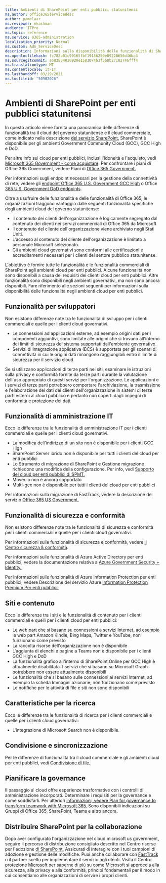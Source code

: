 ```yaml
---
title: Ambienti di SharePoint per enti pubblici statunitensi
ms.author: office365servicedesc
author: pamelaar
ms.reviewer: mkashman
audience: ITPro
ms.topic: reference
ms.service: o365-administration
localization_priority: Normal
ms.custom: Adm_ServiceDesc
description: Informazioni sulla disponibilità delle funzionalità di SharePoint per i clienti del cloud per enti pubblici statunitensi.
ms.openlocfilehash: fc782a01c99165fbf19156250e09220656d46ba3
ms.sourcegitcommit: ab82834030929e1583074b3f5b0b27182746fff4
ms.translationtype: MT
ms.contentlocale: it-IT
ms.lasthandoff: 03/19/2021
ms.locfileid: "50902026"
---
```

# <a name="sharepoint-for-us-government-environments"></a>Ambienti di SharePoint per enti pubblici statunitensi

In questo articolo viene fornita una panoramica delle differenze di funzionalità tra il cloud del governo statunitense e il cloud commerciale, come indicato nella descrizione [del servizio SharePoint.](/office365/servicedescriptions/sharepoint-online-service-description/sharepoint-online-service-description) SharePoint è disponibile per gli ambienti Government Community Cloud (GCC), GCC High e DoD. 

Per altre info sul cloud per enti pubblici, inclusi l'idoneità e l'acquisto, vedi [Microsoft 365 Government - come acquistare](/office365/servicedescriptions/office-365-platform-service-description/office-365-us-government/microsoft-365-government-how-to-buy). Per confrontare i piani di Office 365 Government, vedere Piani di [Office 365 Government.](https://www.microsoft.com/microsoft-365/government/compare-office-365-government-plans?rtc=1#EligibilityRequirements)

Per informazioni sugli endpoint necessari per la gestione della connettività di rete, vedere gli [endpoint Office 365 U.S. Government GCC High](/office365/enterprise/office-365-u-s-government-gcc-high-endpoints#sharepoint-online-and-onedrive-for-business) o Office [365 U.S. Government DoD endpoints](/office365/enterprise/office-365-u-s-government-dod-endpoints#sharepoint-online-and-onedrive-for-business).

Oltre a usufruire delle funzionalità e delle funzionalità di Office 365, le organizzazioni traggono vantaggio dalle seguenti funzionalità specifiche degli ambienti cloud del governo statunitense:

-   Il contenuto dei clienti dell'organizzazione è logicamente segregato dal contenuto dei clienti nei servizi commerciali di Office 365 da Microsoft.
-   Il contenuto del cliente dell'organizzazione viene archiviato negli Stati Uniti.
-   L'accesso al contenuto del cliente dell'organizzazione è limitato a personale Microsoft selezionato.
-   Gli ambienti cloud governativi sono conformi alle certificazioni e accreditamenti necessari per i clienti del settore pubblico statunitense.

L'obiettivo è fornire tutte le funzionalità e le funzionalità commerciali di SharePoint agli ambienti cloud per enti pubblici. Alcune funzionalità non sono disponibili a causa dei requisiti dei clienti cloud per enti pubblici. Altre funzionalità sono disponibili negli ambienti governativi, ma non sono ancora disponibili. Fare riferimento alle sezioni seguenti per informazioni sulla disponibilità delle funzionalità negli ambienti cloud per enti pubblici.

## <a name="developer-features"></a>Funzionalità per sviluppatori

Non esistono differenze note tra le funzionalità di sviluppo per i clienti commerciali e quelle per i clienti cloud governativi.

- Le connessioni ad applicazioni esterne, ad esempio origini dati per i componenti aggiuntivi, sono limitate alle origini che si trovano all'interno dei limiti di sicurezza del sistema supportati dall'ambiente governativo.
- Servizi di integrazione applicativa (BCS) è supportata per gli scenari di connettività in cui le origini dati rimangono raggiungibili entro il limite di sicurezza per il servizio cloud.

Se si utilizzano applicazioni di terze parti nei siti, esaminare le istruzioni sulla privacy e conformità fornite da terze parti durante la valutazione dell'uso appropriato di questi servizi per l'organizzazione. Le applicazioni e i servizi di terze parti potrebbero comportare l'archiviazione, la trasmissione e l'elaborazione dei dati dei clienti dell'organizzazione in sistemi di terze parti esterni al cloud pubblico e pertanto non coperti dagli impegni di conformità e protezione dei dati. 

## <a name="it-admin-features"></a>Funzionalità di amministrazione IT

Ecco le differenze tra le funzionalità di amministrazione IT per i clienti commerciali e quelle per i clienti cloud governativi.

- La modifica dell'indirizzo di un sito non è disponibile per i clienti GCC High
- SharePoint Server ibrido non è disponibile per tutti i clienti del cloud per enti pubblici
- Lo Strumento di migrazione di SharePoint e Gestione migrazione richiedono una modifica della configurazione. Per info, vedi [Supporto del cloud per enti pubblici di SPMT.](/sharepointmigration/spmt-install-issues#government-cloud-support)
- Mover.io non è ancora supportato
- Multi-geo non è disponibile per tutti i clienti del cloud per enti pubblici

Per informazioni sulla migrazione di FastTrack, vedere la descrizione del servizio [Office 365 US Government.](/office365/servicedescriptions/office-365-platform-service-description/office-365-us-government/office-365-us-government#data-migrations-performed-by-fasttrack)

## <a name="security-and-compliance-features"></a>Funzionalità di sicurezza e conformità

Non esistono differenze note tra le funzionalità di sicurezza e conformità per i clienti commerciali e quelle per i clienti cloud governativi.

Per informazioni sulle funzionalità di sicurezza e conformità, vedere [il Centro sicurezza & conformità](https://docs.microsoft.com/office365/servicedescriptions/office-365-platform-service-description/office-365-securitycompliance-center).

Per informazioni sulle funzionalità di Azure Active Directory per enti pubblici, vedere la documentazione relativa a [Azure Government Security + Identity.](/azure/azure-government/documentation-government-services-securityandidentity#azure-active-directory) 

Per informazioni sulle funzionalità di Azure Information Protection per enti pubblici, vedere Descrizione del servizio Azure [Information Protection Premium Per enti pubblici.](/enterprise-mobility-security/solutions/ems-aip-premium-govt-service-description) 

## <a name="sites-and-content"></a>Siti e contenuto

Ecco le differenze tra i siti e le funzionalità di contenuto per i clienti commerciali e quelli per i clienti cloud per enti pubblici:

- Le web part che si basano su connessioni a servizi Internet, ad esempio le web part Amazon Kindle, Bing Maps, Twitter e YouTube, non funzionano come previsto
- La raccolta risorse dell'organizzazione non è disponibile
- L'aggiunta di elenchi e pagine a Teams non è disponibile per i clienti GCC High e DoD
- La funzionalità grafico all'interno di SharePoint Online per GCC High è attualmente disabilitata. I servizi che si basano su Microsoft Graph potrebbero non essere attualmente disponibili
- Le funzionalità che si basano sulle connessioni ai servizi Internet, ad esempio la scheda Immagini azionarie, non funzionano come previsto
- Le notifiche per le attività di file e siti non sono disponibili

## <a name="search-features"></a>Caratteristiche per la ricerca

Ecco le differenze tra le funzionalità di ricerca per i clienti commerciali e quelle per i clienti cloud governativi:

- L'integrazione di Microsoft Search non è disponibile.

## <a name="sharing-and-sync"></a>Condivisione e sincronizzazione

Per le differenze di funzionalità tra il cloud commerciale e gli ambienti cloud per enti pubblici, vedi [Condivisione di file.](/office365/servicedescriptions/office-365-platform-service-description/office-365-us-government/gcc-high-and-dod#file-sharing)

## <a name="plan-for-governance"></a>Pianificare la governance

Il passaggio al cloud offre esperienze trasformative con i controlli di amministrazione incorporati. Determinare i requisiti per la governance e come soddisfarli. Per ulteriori [informazioni, vedere Plan for governance to transform teamwork with Microsoft 365.](https://resources.techcommunity.microsoft.com/teamwork-governance/) Sono disponibili indicazioni su Gruppi di Office 365, SharePoint, Teams e altro ancora.

## <a name="deploy-sharepoint-for-collaboration"></a>Distribuire SharePoint per la collaborazione

Dopo aver configurato l'organizzazione nel cloud microsoft us government, seguire il percorso di distribuzione consigliato descritto nel Centro risorse per l'adozione [di SharePoint.](https://resources.techcommunity.microsoft.com/resources/SharePoint-adoption/) Assicurati di interagire con i tuoi campioni di adozione e gestione delle modifiche.
Puoi anche collaborare con [FastTrack](https://www.microsoft.com/fasttrack) o il partner scelto per implementare il servizio agli utenti.
Visita il Centro protezione [Microsoft](https://www.microsoft.com/trust-center) per saperne di più su come Microsoft si approccia alla sicurezza, alla privacy e alla conformità, principi fondamentali per il modo in cui consentiamo alle organizzazioni di servire i propri clienti.
